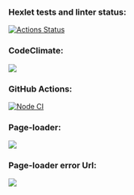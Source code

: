 ### Hexlet tests and linter status:
[![Actions Status](https://github.com/chebok/fullstack-javascript-project-lvl3/workflows/hexlet-check/badge.svg)](https://github.com/chebok/fullstack-javascript-project-lvl3/actions)
### CodeClimate:
<a href="https://codeclimate.com/github/chebok/fullstack-javascript-project-lvl3/maintainability"><img src="https://api.codeclimate.com/v1/badges/c5b5bd89daf25d5809db/maintainability" /></a>
### GitHub Actions:
[![Node CI](https://github.com/chebok/fullstack-javascript-project-lvl3/actions/workflows/test+lint.yml/badge.svg)](https://github.com/chebok/fullstack-javascript-project-lvl3/actions/workflows/test+lint.yml)
### Page-loader:
<a href="https://asciinema.org/a/vAzGDCWn6hwN0JjTjzUQb50Mp" target="_blank"><img src="https://asciinema.org/a/vAzGDCWn6hwN0JjTjzUQb50Mp.svg" /></a>
### Page-loader error Url:
<a href="https://asciinema.org/a/ar1VZIN9m4JxWWFfZv2pgkWjg" target="_blank"><img src="https://asciinema.org/a/ar1VZIN9m4JxWWFfZv2pgkWjg.svg" /></a>